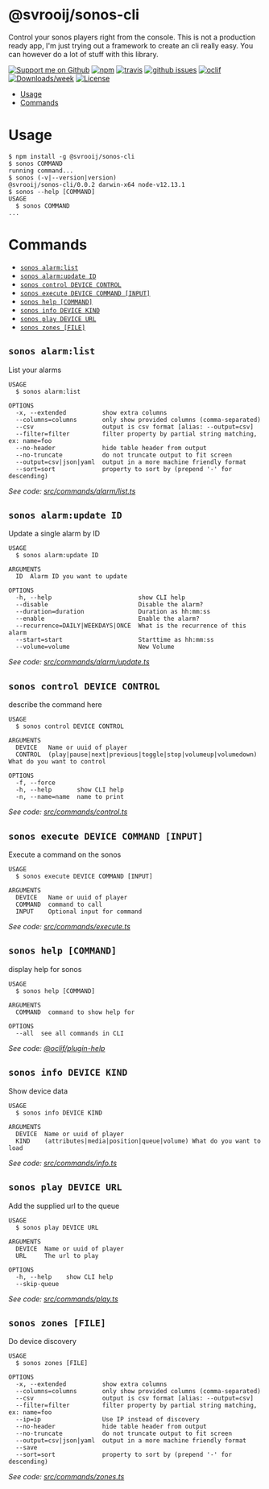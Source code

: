 @svrooij/sonos-cli
==================

Control your sonos players right from the console. This is not a production ready app, I'm just trying out a framework to create an cli really easy. You can however do a lot of stuff with this library.

[![Support me on Github][badge_sponsor]][link_sponsor]
[![npm][badge_npm]][link_npm]
[![travis][badge_travis]][link_travis]
[![github issues][badge_issues]][link_issues]
[![oclif](https://img.shields.io/badge/cli-oclif-brightgreen.svg)](https://oclif.io)
[![Downloads/week](https://img.shields.io/npm/dw/@svrooij/sonos-cli.svg)](https://npmjs.org/package/@svrooij/sonos-cli)
[![License](https://img.shields.io/npm/l/@svrooij/sonos-cli.svg)](https://github.com/svrooij/sonos-cli/blob/master/package.json)

<!-- toc -->
* [Usage](#usage)
* [Commands](#commands)
<!-- tocstop -->
# Usage
<!-- usage -->
```sh-session
$ npm install -g @svrooij/sonos-cli
$ sonos COMMAND
running command...
$ sonos (-v|--version|version)
@svrooij/sonos-cli/0.0.2 darwin-x64 node-v12.13.1
$ sonos --help [COMMAND]
USAGE
  $ sonos COMMAND
...
```
<!-- usagestop -->
# Commands
<!-- commands -->
* [`sonos alarm:list`](#sonos-alarmlist)
* [`sonos alarm:update ID`](#sonos-alarmupdate-id)
* [`sonos control DEVICE CONTROL`](#sonos-control-device-control)
* [`sonos execute DEVICE COMMAND [INPUT]`](#sonos-execute-device-command-input)
* [`sonos help [COMMAND]`](#sonos-help-command)
* [`sonos info DEVICE KIND`](#sonos-info-device-kind)
* [`sonos play DEVICE URL`](#sonos-play-device-url)
* [`sonos zones [FILE]`](#sonos-zones-file)

## `sonos alarm:list`

List your alarms

```
USAGE
  $ sonos alarm:list

OPTIONS
  -x, --extended          show extra columns
  --columns=columns       only show provided columns (comma-separated)
  --csv                   output is csv format [alias: --output=csv]
  --filter=filter         filter property by partial string matching, ex: name=foo
  --no-header             hide table header from output
  --no-truncate           do not truncate output to fit screen
  --output=csv|json|yaml  output in a more machine friendly format
  --sort=sort             property to sort by (prepend '-' for descending)
```

_See code: [src/commands/alarm/list.ts](https://github.com/svrooij/sonos-cli/blob/v0.0.2/src/commands/alarm/list.ts)_

## `sonos alarm:update ID`

Update a single alarm by ID

```
USAGE
  $ sonos alarm:update ID

ARGUMENTS
  ID  Alarm ID you want to update

OPTIONS
  -h, --help                        show CLI help
  --disable                         Disable the alarm?
  --duration=duration               Duration as hh:mm:ss
  --enable                          Enable the alarm?
  --recurrence=DAILY|WEEKDAYS|ONCE  What is the recurrence of this alarm
  --start=start                     Starttime as hh:mm:ss
  --volume=volume                   New Volume
```

_See code: [src/commands/alarm/update.ts](https://github.com/svrooij/sonos-cli/blob/v0.0.2/src/commands/alarm/update.ts)_

## `sonos control DEVICE CONTROL`

describe the command here

```
USAGE
  $ sonos control DEVICE CONTROL

ARGUMENTS
  DEVICE   Name or uuid of player
  CONTROL  (play|pause|next|previous|toggle|stop|volumeup|volumedown) What do you want to control

OPTIONS
  -f, --force
  -h, --help       show CLI help
  -n, --name=name  name to print
```

_See code: [src/commands/control.ts](https://github.com/svrooij/sonos-cli/blob/v0.0.2/src/commands/control.ts)_

## `sonos execute DEVICE COMMAND [INPUT]`

Execute a command on the sonos

```
USAGE
  $ sonos execute DEVICE COMMAND [INPUT]

ARGUMENTS
  DEVICE   Name or uuid of player
  COMMAND  command to call
  INPUT    Optional input for command
```

_See code: [src/commands/execute.ts](https://github.com/svrooij/sonos-cli/blob/v0.0.2/src/commands/execute.ts)_

## `sonos help [COMMAND]`

display help for sonos

```
USAGE
  $ sonos help [COMMAND]

ARGUMENTS
  COMMAND  command to show help for

OPTIONS
  --all  see all commands in CLI
```

_See code: [@oclif/plugin-help](https://github.com/oclif/plugin-help/blob/v2.2.3/src/commands/help.ts)_

## `sonos info DEVICE KIND`

Show device data

```
USAGE
  $ sonos info DEVICE KIND

ARGUMENTS
  DEVICE  Name or uuid of player
  KIND    (attributes|media|position|queue|volume) What do you want to load
```

_See code: [src/commands/info.ts](https://github.com/svrooij/sonos-cli/blob/v0.0.2/src/commands/info.ts)_

## `sonos play DEVICE URL`

Add the supplied url to the queue

```
USAGE
  $ sonos play DEVICE URL

ARGUMENTS
  DEVICE  Name or uuid of player
  URL     The url to play

OPTIONS
  -h, --help    show CLI help
  --skip-queue
```

_See code: [src/commands/play.ts](https://github.com/svrooij/sonos-cli/blob/v0.0.2/src/commands/play.ts)_

## `sonos zones [FILE]`

Do device discovery

```
USAGE
  $ sonos zones [FILE]

OPTIONS
  -x, --extended          show extra columns
  --columns=columns       only show provided columns (comma-separated)
  --csv                   output is csv format [alias: --output=csv]
  --filter=filter         filter property by partial string matching, ex: name=foo
  --ip=ip                 Use IP instead of discovery
  --no-header             hide table header from output
  --no-truncate           do not truncate output to fit screen
  --output=csv|json|yaml  output in a more machine friendly format
  --save
  --sort=sort             property to sort by (prepend '-' for descending)
```

_See code: [src/commands/zones.ts](https://github.com/svrooij/sonos-cli/blob/v0.0.2/src/commands/zones.ts)_
<!-- commandsstop -->

[badge_sponsor]: https://img.shields.io/badge/Sponsor-on%20Github-red
[badge_issues]: https://img.shields.io/github/issues/svrooij/sonos-cli
[badge_npm]: https://img.shields.io/npm/v/@svrooij/sonos-cli
[badge_travis]: https://img.shields.io/travis/svrooij/sonos-cli

[link_sponsor]: https://github.com/sponsors/svrooij
[link_issues]: https://github.com/svrooij/sonos-cli/issues
[link_npm]: https://www.npmjs.com/package/@svrooij/sonos-cli
[link_travis]: https://travis-ci.org/svrooij/sonos-cli
